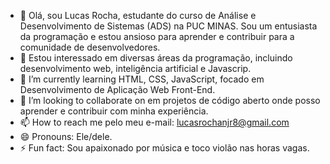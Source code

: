 - 👋 Olá, sou Lucas Rocha, estudante do curso de Análise e Desenvolvimento de Sistemas (ADS) na PUC MINAS. Sou um entusiasta da programação e estou ansioso para aprender e contribuir para a comunidade de desenvolvedores.
- 👀 Estou interessado em diversas áreas da programação, incluindo desenvolvimento web, inteligência artificial e Javascrip.
- 🌱 I’m currently learning HTML, CSS, JavaScript, focado em Desenvolvimento de Aplicação Web Front-End.
- 💞️ I’m looking to collaborate on em projetos de código aberto onde posso aprender e contribuir com minha experiência.
- 📫 How to reach me pelo meu e-mail: lucasrochanjr8@gmail.com
- 😄 Pronouns: Ele/dele.
- ⚡ Fun fact: Sou apaixonado por música e toco violão nas horas vagas.

<!---
Lucasrochanjr/Lucasrochanjr is a ✨ special ✨ repository because its `README.md` (this file) appears on your GitHub profile.
You can click the Preview link to take a look at your changes.
--->
